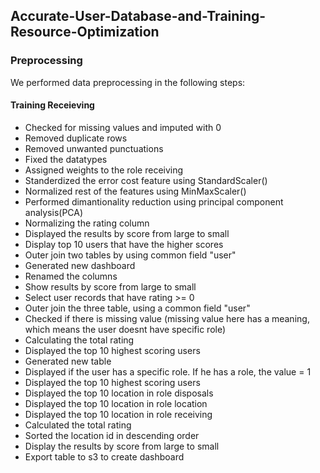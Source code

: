 ## Accurate-User-Database-and-Training-Resource-Optimization

### Preprocessing

We performed data preprocessing in the following steps:

#### Training Receieving

* Checked for missing values and imputed with 0
* Removed duplicate rows
* Removed unwanted punctuations
* Fixed the datatypes
* Assigned weights to the role receiving
* Standerdized the error cost feature using StandardScaler()
* Normalized rest of the features using MinMaxScaler()
* Performed dimantionality reduction using principal component analysis(PCA)
* Normalizing the rating column
* Displayed the results by score from large to small
* Display top 10 users that have the higher scores
* Outer join two tables by using common field "user"
* Generated new dashboard
* Renamed the columns
* Show results by score from large to small
* Select user records that have rating >= 0
* Outer join the three table, using a common field "user"
* Checked if there is missing value (missing value here has a meaning, which means the user doesnt have specific role) 
* Calculating the total rating 
* Displayed the top 10 highest scoring users 
* Generated new table
* Displayed if the user has a specific role. If he has a role, the value = 1
* Displayed the top 10 highest scoring users
* Displayed the top 10 location in role disposals
* Displayed the top 10 location in role location
* Displayed the top 10 location in role receiving
* Calculated the total rating
* Sorted the location id in descending order
* Display the results by score from large to small
* Export table to s3 to create dashboard

  
